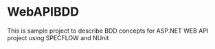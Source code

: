 WebAPIBDD
=========

This is sample project to describe BDD concepts for ASP.NET WEB API project using SPECFLOW and NUnit
